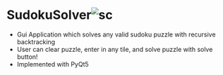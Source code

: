 # SudokuSolver![sc](https://user-images.githubusercontent.com/68797051/167310809-a5817119-9f73-4fb0-9ea8-94facbd9d879.png)

- Gui Application which solves any valid sudoku puzzle with recursive backtracking
- User can clear puzzle, enter in any tile, and solve puzzle with solve button!
- Implemented with PyQt5
